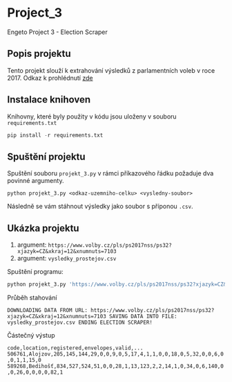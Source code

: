 # Project_3
Engeto Project 3 - Election Scraper

## Popis projektu

Tento projekt slouží k extrahování výsledků z parlamentních voleb v roce 2017. Odkaz k prohlédnutí [zde](https://www.volby.cz/pls/ps2017nss/ps3?xjazyk=CZ)

## Instalace knihoven

Knihovny, které byly použity v kódu jsou uloženy v souboru `requirements.txt`
``` python
pip install -r requirements.txt 
```
## Spuštění projektu

Spuštění souboru `projekt_3.py` v rámci příkazového řádku požaduje dva povinné argumenty.
```
python projekt_3.py <odkaz-uzemniho-celku> <vysledny-soubor>
```
Následně se vám stáhnout výsledky jako soubor s příponou `.csv`.

## Ukázka projektu

1. argument: `https://www.volby.cz/pls/ps2017nss/ps32?xjazyk=CZ&xkraj=12&xnumnuts=7103`
2. argument: `vysledky_prostejov.csv`

Spuštění programu:

``` python
python projekt_3.py 'https://www.volby.cz/pls/ps2017nss/ps32?xjazyk=CZ&xkraj=12&xnumnuts=7103' 'vysledky_prostejov.csv'
```

Průběh stahování

`
DOWNLOADING DATA FROM URL: https://www.volby.cz/pls/ps2017nss/ps32?xjazyk=CZ&xkraj=12&xnumnuts=7103
SAVING DATA INTO FILE: vysledky_prostejov.csv
ENDING ELECTION SCRAPER!
`

Částečný výstup

`
code,location,registered,envelopes,valid,...
506761,Alojzov,205,145,144,29,0,0,9,0,5,17,4,1,1,0,0,18,0,5,32,0,0,6,0,0,1,1,15,0
589268,Bedihošť,834,527,524,51,0,0,28,1,13,123,2,2,14,1,0,34,0,6,140,0,0,26,0,0,0,0,82,1
`
